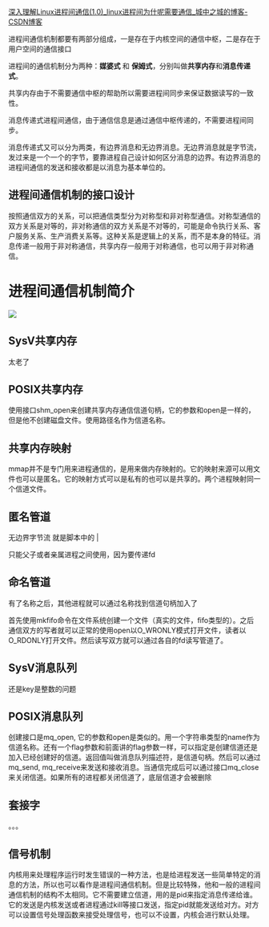 [深入理解Linux进程间通信(1.0)_linux进程间为什呢需要通信_城中之城的博客-CSDN博客](https://blog.csdn.net/orangeboyye/article/details/125595575)

进程间通信机制都要有两部分组成，一是存在于内核空间的通信中枢，二是存在于用户空间的通信接口

进程间的通信机制分为两种：**媒婆式** 和 **保姆式**，分别叫做**共享内存**和**消息传递式**。

共享内存由于不需要通信中枢的帮助所以需要进程间同步来保证数据读写的一致性。

消息传递式进程间通信，由于通信信息是通过通信中枢传递的，不需要进程间同步。

消息传递式又可以分为两类，有边界消息和无边界消息。无边界消息就是字节流，发过来是一个一个的字节，要靠进程自己设计如何区分消息的边界。有边界消息的进程间通信的发送和接收都是以消息为基本单位的。



## 进程间通信机制的接口设计

按照通信双方的关系，可以把通信类型分为对称型和非对称型通信。对称型通信的双方关系是对等的，非对称通信的双方关系是不对等的，可能是命令执行关系、客户服务关系、生产消费关系等。这种关系是逻辑上的关系，而不是本身的特征。消息传递一般用于非对称通信，共享内存一般用于对称通信，也可以用于非对称通信。



# 进程间通信机制简介

![](C:\Users\ljc\Documents\GitHub\--\C++\进程通信\图片\进程通信.png)

## SysV共享内存

太老了

## POSIX共享内存

使用接口shm_open来创建共享内存通信信道句柄，它的参数和open是一样的，但是他不创建磁盘文件。使用路径名作为信道名称。

## 共享内存映射

mmap并不是专门用来进程通信的，是用来做内存映射的。它的映射来源可以用文件也可以是匿名。它的映射方式可以是私有的也可以是共享的。两个进程映射同一个信道文件。

## 匿名管道

无边界字节流 就是脚本中的 |

只能父子或者亲属进程之间使用，因为要传递fd

## 命名管道

有了名称之后，其他进程就可以通过名称找到信道句柄加入了

首先使用mkfifo命令在文件系统创建一个文件（真实的文件，fifo类型的）。之后通信双方的写者就可以正常的使用open以O_WRONLY模式打开文件，读者以O_RDONLY打开文件。然后读写双方就可以通过各自的fd读写管道了。

## SysV消息队列

还是key是整数的问题

## POSIX消息队列

创建接口是mq_open, 它的参数和open是类似的。用一个字符串类型的name作为信道名称。还有一个flag参数和前面讲的flag参数一样，可以指定是创建信道还是加入已经创建好的信道。返回值叫做消息队列描述符，是信道句柄。然后可以通过mq_send, mq_receive来发送和接收消息。当通信完成后可以通过接口mq_close来关闭信道。如果所有的进程都关闭信道了，底层信道才会被删除

## 套接字

。。。

## 信号机制

内核用来处理程序运行时发生错误的一种方法，也是给进程发送一些简单特定的消息的方法，所以也可以看作是进程间通信机制。但是比较特殊，他和一般的进程间通信机制的结构不太相同。它不需要建立信道，用的是pid来指定消息传递给谁。它的发送是内核发送或者进程通过kill等接口发送，指定pid就能发送给对方。对方可以设置信号处理函数来接受处理信号，也可以不设置，内核会进行默认处理。
